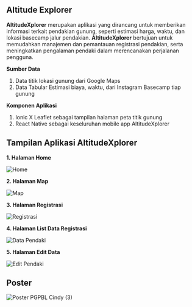 ## Altitude Explorer 

**AltitudeXplorer** merupakan aplikasi yang dirancang untuk memberikan informasi terkait pendakian gunung, seperti estimasi harga, waktu, dan lokasi basecamp jalur pendakian.
**AltitudeXplorer** bertujuan untuk memudahkan manajemen dan pemantauan registrasi pendakian, serta meningkatkan pengalaman pendaki dalam merencanakan perjalanan pengguna.

**Sumber Data**
1. Data titik lokasi gunung dari Google Maps
2. Data Tabular Estimasi biaya, waktu, dari Instagram Basecamp tiap gunung

**Komponen Aplikasi**
1. Ionic X Leaflet sebagai tampilan halaman peta titik gunung
2. React Native sebagai keseluruhan mobile app AltitudeXplorer


## **Tampilan Aplikasi AltitudeXplorer**

**1. Halaman Home**

![Home](https://github.com/user-attachments/assets/0bf2aa1d-2e44-4366-a332-f034f9844738)

**2. Halaman Map**

![Map](https://github.com/user-attachments/assets/b911bffe-42a1-4ba5-b19d-31e418ae0354)

**3. Halaman Registrasi**

![Registrasi](https://github.com/user-attachments/assets/13e6e674-e264-460e-8b0c-472336074382)

**4. Halaman List Data Registrasi**

![Data Pendaki](https://github.com/user-attachments/assets/a042dbe4-ed2d-44bc-9387-23eeac039f0a)

**5. Halaman Edit Data**

![Edit Pendaki](https://github.com/user-attachments/assets/27ec2d00-e67e-49f3-9226-e006577b4e97)

## Poster

![Poster PGPBL Cindy (3)](https://github.com/user-attachments/assets/48d80244-95b5-4fcf-864d-c9ac844d7782)



